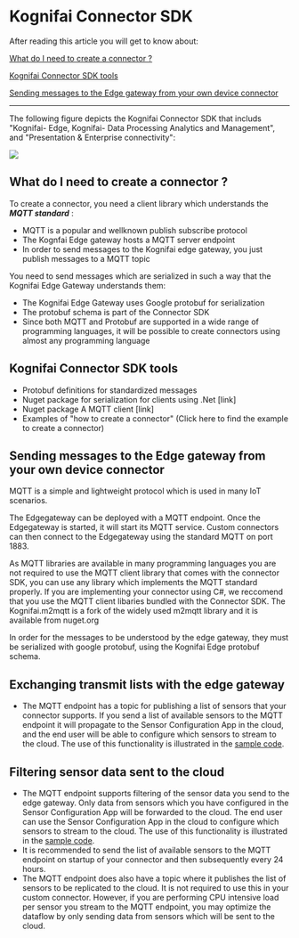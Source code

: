 # Kognifai Connector SDK

After reading this article you will get to know about:

[What do I need to create a connector ?](https://github.com/kognifai/IoT_Documentation/wiki/Kognifai-Connector-SDK#what-do-i-need-to-create-a-connector-)

[Kognifai Connector SDK tools](https://github.com/kognifai/IoT_Documentation/wiki/Kognifai-Connector-SDK#kognifai-connector-sdk-tools)

[Sending messages to the Edge gateway from your own device connector](https://github.com/kognifai/IoT_Documentation/wiki/Kognifai-Connector-SDK#sending-messages-to-the-edge-gateway-from-your-own-device-connector)


--------------------------------------------------------------------------------------------------------------------------

The following figure depicts the Kognifai Connector SDK that includs "Kognifai-  Edge, Kognifai- Data Processing Analytics and Management",  and "Presentation & Enterprise connectivity":

![](https://github.com/kognifai/IoT_Documentation/blob/master/IoT_Images/PlatformRefArch.png?raw=true)

## What do I need to create a connector ?

To create a connector, you need a client library which understands the **_MQTT standard_** :

- MQTT is a popular and wellknown publish subscribe protocol
- The Kognfai Edge gateway hosts a MQTT server endpoint
- In order to send messages to the Kognifai edge gateway, you just publish messages to a MQTT topic

You need to send messages which are serialized in such a way that the Kognifai Edge Gateway understands them:

- The Kognifai Edge Gateway uses Google protobuf for serialization
- The protobuf schema is part of the Connector SDK
- Since both MQTT and Protobuf are supported in a wide range of programming languages, it will be possible to create connectors using almost any programming language

## Kognifai Connector SDK tools
- Protobuf definitions for standardized messages
- Nuget package for serialization for clients using .Net [link]
- Nuget package A MQTT client [link]
- Examples of "how to create a connector" (Click here to find the example to create a connector)

## Sending messages to the Edge gateway from your own device connector

MQTT is a simple and lightweight protocol which is used in many IoT scenarios.

The Edgegateway can be deployed with a MQTT endpoint. Once the Edgegateway is started, it will start its MQTT service. Custom connectors can then connect to the Edgegateway using the standard MQTT on port 1883.

As MQTT libraries are available in many programming languages you are not required to use the MQTT client library that comes with the connector SDK, you can use any library which implements the MQTT standard properly. If you are implementing your connector using C#, we reccomend that you use the MQTT client libaries bundled with the Connector SDK. The Kognifai.m2mqtt is a fork of the widely used m2mqtt library and it is available from nuget.org

In order for the messages to be understood by the edge gateway, they must be serialized with google protobuf, using the Kognifai Edge protobuf schema.

## Exchanging transmit lists with the edge gateway
- The MQTT endpoint has a topic for publishing a list of sensors that your connector supports. If you send a list of available sensors to the MQTT endpoint it will propagate to the Sensor Configuration App in the cloud, and the end user will be able to configure which sensors to stream to the cloud. The use of this functionality is illustrated in the [sample code](https://github.com/kognifai/IoT/tree/master/IoT%20Samples/M2MqttExampleClient).

## Filtering sensor data sent to the cloud
- The MQTT endpoint supports filtering of the sensor data you send to the edge gateway. Only data from sensors which you have configured in the Sensor Configuration App will be forwarded to the cloud. The end user can use the Sensor Configuration App in the cloud to configure which sensors to stream to the cloud.
The use of this functionality is illustrated in the [sample code](https://github.com/kognifai/IoT/tree/master/IoT%20Samples/M2MqttExampleClient).
- It is recommended to send the list of available sensors to the MQTT endpoint on startup of your connector and then subsequently every 24 hours.
- The MQTT endpoint does also have a topic where it publishes the list of sensors to be replicated to the cloud. It is not required to use this in your custom connector. However, if you are performing CPU intensive load per sensor you stream to the MQTT endpoint, you may optimize the dataflow by only sending data from sensors which will be sent to the cloud.